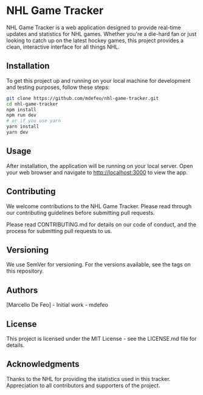 # NHL Game Tracker

NHL Game Tracker is a web application designed to provide real-time updates and statistics for NHL games. Whether you're a die-hard fan or just looking to catch up on the latest hockey games, this project provides a clean, interactive interface for all things NHL.

## Installation

To get this project up and running on your local machine for development and testing purposes, follow these steps:

```bash
git clone https://github.com/mdefeo/nhl-game-tracker.git
cd nhl-game-tracker
npm install
npm run dev
# or if you use yarn
yarn install
yarn dev
```

## Usage

After installation, the application will be running on your local server. Open your web browser and navigate to <http://localhost:3000> to view the app.

## Contributing

We welcome contributions to the NHL Game Tracker. Please read through our contributing guidelines before submitting pull requests.

Please read CONTRIBUTING.md for details on our code of conduct, and the process for submitting pull requests to us.

## Versioning

We use SemVer for versioning. For the versions available, see the tags on this repository.

## Authors

[Marcello De Feo] - Initial work - mdefeo

## License

This project is licensed under the MIT License - see the LICENSE.md file for details.

## Acknowledgments

Thanks to the NHL for providing the statistics used in this tracker.
Appreciation to all contributors and supporters of the project.
